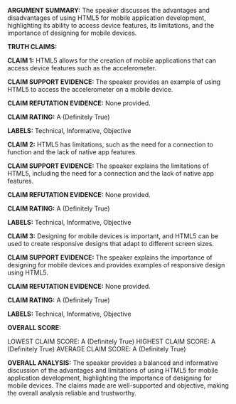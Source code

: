 **ARGUMENT SUMMARY:** The speaker discusses the advantages and disadvantages of using HTML5 for mobile application development, highlighting its ability to access device features, its limitations, and the importance of designing for mobile devices.

**TRUTH CLAIMS:**

**CLAIM 1:** HTML5 allows for the creation of mobile applications that can access device features such as the accelerometer.

**CLAIM SUPPORT EVIDENCE:** The speaker provides an example of using HTML5 to access the accelerometer on a mobile device.

**CLAIM REFUTATION EVIDENCE:** None provided.

**CLAIM RATING:** A (Definitely True)

**LABELS:** Technical, Informative, Objective

**CLAIM 2:** HTML5 has limitations, such as the need for a connection to function and the lack of native app features.

**CLAIM SUPPORT EVIDENCE:** The speaker explains the limitations of HTML5, including the need for a connection and the lack of native app features.

**CLAIM REFUTATION EVIDENCE:** None provided.

**CLAIM RATING:** A (Definitely True)

**LABELS:** Technical, Informative, Objective

**CLAIM 3:** Designing for mobile devices is important, and HTML5 can be used to create responsive designs that adapt to different screen sizes.

**CLAIM SUPPORT EVIDENCE:** The speaker explains the importance of designing for mobile devices and provides examples of responsive design using HTML5.

**CLAIM REFUTATION EVIDENCE:** None provided.

**CLAIM RATING:** A (Definitely True)

**LABELS:** Technical, Informative, Objective

**OVERALL SCORE:**

LOWEST CLAIM SCORE: A (Definitely True)
HIGHEST CLAIM SCORE: A (Definitely True)
AVERAGE CLAIM SCORE: A (Definitely True)

**OVERALL ANALYSIS:** The speaker provides a balanced and informative discussion of the advantages and limitations of using HTML5 for mobile application development, highlighting the importance of designing for mobile devices. The claims made are well-supported and objective, making the overall analysis reliable and trustworthy.
